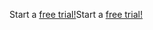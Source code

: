 <span data-ttu-id="17046-101">Start a [free trial!](https://go.microsoft.com/fwlink/?linkid=847861)</span><span class="sxs-lookup"><span data-stu-id="17046-101">Start a [free trial!](https://go.microsoft.com/fwlink/?linkid=847861)</span></span>
